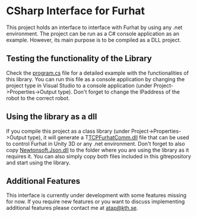 # CSharp Interface for Furhat #
This project holds an interface to interface with Furhat by using any .net environment. The project can be run as a C# console application as an example. However, its main purpose is to be compiled as a DLL project. 


## Testing the functionality of the Library
Check the [program.cs](TCPFurhatComm/Program.cs) file for a detailed example with the functionalities of this library. You can run this file as a console application by changing the project type in Visual Studio to a console application (under Project->Properties->Output type). Don't forget to change the IPaddress of the robot to the correct robot.

## Using the library as a dll
If you compile this project as a class library (under Project->Properties->Output type), it will generate a T[TCPFurhatComm.dll](TCPFurhatComm/bin/TCPFurhatComm.dll) file that can be used to control Furhat in Unity 3D or any .net environment. Don't forget to also copy [Newtonsoft.Json.dll](TCPFurhatComm/bin/Newtonsoft.Json.dll) to the folder where you are using the library as it requires it. You can also simply copy both files included in this gitrepository and start using the library.

## Additional Features
This interface is currently under development with some features missing for now. If you require new features or you want to discuss implementing additional features please contact me at atap@kth.se.
